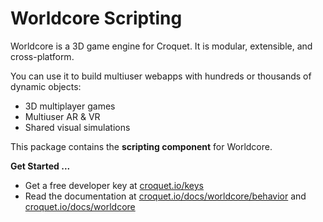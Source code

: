 # Worldcore Scripting

Worldcore is a 3D game engine for Croquet. It is modular, extensible, and cross-platform.

You can use it to build multiuser webapps with hundreds or thousands of dynamic objects:

* 3D multiplayer games
* Multiuser AR & VR
* Shared visual simulations

This package contains the **scripting component** for Worldcore.

**Get Started ...**

* Get a free developer key at [croquet.io/keys](https://croquet.io/keys/)
* Read the documentation at [croquet.io/docs/worldcore/behavior](https://croquet.io/docs/worldcore/behavior/) and [croquet.io/docs/worldcore](https://croquet.io/docs/worldcore/)
